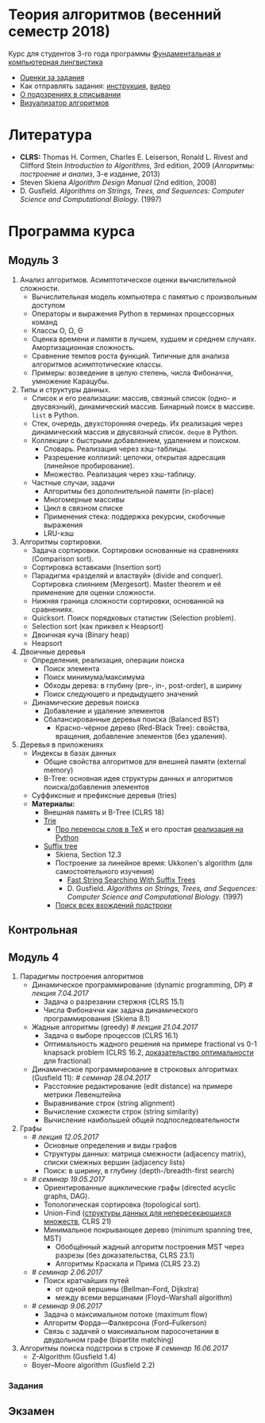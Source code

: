 # Теория алгоритмов (весенний семестр 2018)

Курс для студентов 3-го года программы [Фундаментальная и компьютерная лингвистика](https://www.hse.ru/ba/ling/)

* [Оценки за задания](https://docs.google.com/spreadsheets/d/1Lwz38H7USB2HzAwjWA8EarTZ6FIvJI_kNmKAMUbJTaA/pubhtml)
* Как отправлять задания: [инструкция](meta/git_workflow.md), [видео](https://youtu.be/dpHrqlhC_NE)
* [О подозрениях в списывании](meta/cheating.md)
* [Визуализатор алгоритмов](http://algo-visualizer.jasonpark.me)

# Литература

* **CLRS:** Thomas H. Cormen, Charles E. Leiserson, Ronald L. Rivest and Clifford Stein *Introduction to Algorithms*, 3rd edition, 2009
  (*Алгоритмы: построение и анализ*, 3-е издание, 2013)
* Steven Skiena *Algorithm Design Manual* (2nd edition, 2008)
* D. Gusfield. *Algorithms on Strings, Trees, and Sequences: Computer Science and Computational Biology.* (1997)

# Программа курса

## Модуль 3

1. Анализ алгоритмов. Асимптотическое оценки вычислительной сложности.
	* Вычислительная модель компьютера с памятью с произвольным доступом
	* Операторы и выражения Python в терминах процессорных команд
	* Классы O, Ω, Θ
	* Оценка времени и памяти в лучшем, худшем и среднем случаях. Амортизационная сложность.
	* Сравнение темпов роста функций. Типичные для анализа алгоритмов асимптотические классы.
	* Примеры: возведение в целую степень, числа Фибоначчи, умножение Карацубы.
2. Типы и структуры данных.
	* Список и его реализации: массив, связный список (одно- и двусвязный), динамический массив. Бинарный поиск в массиве. `list` в Python.
	* Стек, очередь, двухсторонняя очередь. Их реализация через динамический массив и двусвязный список. `deque` в Python.
	* Коллекции с быстрыми добавлением, удалением и поиском.
		* Словарь. Реализация через хэш-таблицы.
		* Разрешение коллизий: цепочки, открытая адресация (линейное пробирование).
		* Множество. Реализация через хэш-таблицу.
	* Частные случаи, задачи
		* Алгоритмы без дополнительной памяти (in-place)
		* Многомерные массивы
		* Цикл в связном списке
		* Применения стека: поддержка рекурсии, скобочные выражения
		* LRU-кэш
3. Алгоритмы сортировки.
	* Задача сортировки. Сортировки основанные на сравнениях (Comparison sort).
	* Сортировка вставками (Insertion sort)
	* Парадигма «разделяй и властвуй» (divide and conquer). Сортировка слиянием (Mergesort). Master theorem и её применение для оценки сложности.
	* Нижняя граница сложности сортировки, основанной на сравнениях.
	* Quicksort. Поиск порядковых статистик (Selection problem).
	* Selection sort (как приквел к Heapsort)
	* Двоичная куча (Binary heap)
	* Heapsort
4. Двоичные деревья
	* Определения, реализация, операции поиска
		* Поиск элемента
		* Поиск минимума/максимума
		* Обходы дерева: в глубину (pre-, in-, post-order), в ширину
		* Поиск следующего и предыдущего значений
	* Динамические деревья поиска
		* Добавление и удаление элементов
		* Сбалансированные деревья поиска (Balanced BST)
			* Красно-чёрное дерево (Red-Black Tree): свойства, вращения, добавление элементов (без удаления).
5. Деревья в приложениях
	* Индексы в базах данных
		* Общие свойства алгоритмов для внешней памяти (external memory)
		* B-Tree: основная идея структуры данных и алгоритмов поиска/добавления элементов
	* Суффиксные и префиксные деревья (tries)
	* **Материалы:**
		* Внешняя память и B-Tree (CLRS 18)
		* [Trie](https://en.wikipedia.org/wiki/Trie)
			* [Про переносы слов в TeX](http://tex.stackexchange.com/a/262595) и его простая [реализация на Python](https://nedbatchelder.com/code/modules/hyphenate.py)
		* [Suffix tree](https://en.wikipedia.org/wiki/Suffix_tree)
			* Skiena, Section 12.3
			* Построение за линейное время: Ukkonen's algorithm (для самостоятельного изучения)
				* [Fast String Searching With Suffix Trees](http://marknelson.us/1996/08/01/suffix-trees/)
				* D. Gusfield. *Algorithms on Strings, Trees, and Sequences: Computer Science and Computational Biology.* (1997)
			* [Поиск всех вхождений подстроки](http://www.geeksforgeeks.org/suffix-tree-application-2-searching-all-patterns/)

## Контрольная

## Модуль 4

1. Парадигмы построения алгоритмов
	* Динамическое программирование (dynamic programming, DP) *# лекция 7.04.2017*
		* Задача о разрезании стержня (CLRS 15.1)
		* Числа Фибоначчи как задача динамического программирования (Skiena 8.1)
	* Жадные алгоритмы (greedy) *# лекция 21.04.2017*
		* Задача о выборе процессов (CLRS 16.1)
		* Оптимальность жадного решения на примере fractional vs 0-1 knapsack problem (CLRS 16.2, [доказательство оптимальности](http://www.cs.ust.hk/mjg_lib/Classes/COMP3711H_Fall14/lectures/Greedy_Knapsack_Slides.pdf) для fractional)
	* Динамическое программирование в строковых алгоритмах (Gusfield 11): *# семинар 28.04.2017*
		* Расстояние редактирование (edit distance) на примере метрики Левенштейна
		* Выравнивание строк (string alignment)
		* Вычисление схожести строк (string similarity)
		* Вычисление наибольшей общей подпоследовательности
2. Графы
	* *# лекция 12.05.2017*
		* Основные определения и виды графов
		* Структуры данных: матрица смежности (adjacency matrix), списки смежных вершин (adjacency lists)
		* Поиск: в ширину, в глубину (depth-/breadth-first search)
	* *# семинар 19.05.2017*
		* Ориентированные ациклические графы (directed acyclic graphs, DAG).
		* Топологическая сортировка (topological sort).
		* Union-Find ([структуры данных для непересекающихся множеств](https://en.wikipedia.org/wiki/Disjoint-set_data_structure), CLRS 21)
		* Минимальное покрывающее дерево (minimum spanning tree, MST)
			* Обобщённый жадный алгоритм построения MST через разрезы (без доказательства, CLRS 23.1)
			* Алгоритмы Краскала и Прима (CLRS 23.2)
	* *# семинар 2.06.2017*
		* Поиск кратчайших путей
			* от одной вершины (Bellman–Ford, Dijkstra)
			* между всеми вершинами (Floyd–Warshall algorithm)
	* *# семинар 9.06.2017*
		* Задача о максимальном потоке (maximum flow)
		* Алгоритм Форда—Фалкерсона (Ford–Fulkerson)
		* Связь с задачей о максимальном паросочетании в двудольном графе (bipartite matching)
5. Алгоритмы поиска подстроки в строке  *# семинар 16.06.2017*
    * Z-Algorithm (Gusfield 1.4)
    * Boyer–Moore algorithm (Gusfield 2.2)

### Задания

## Экзамен